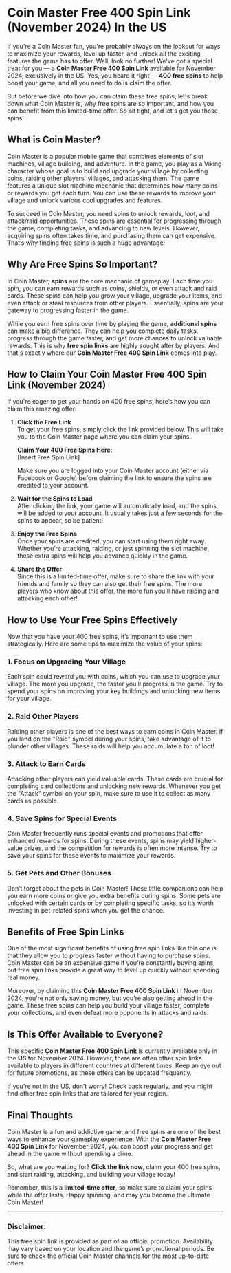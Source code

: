 # Coin Master Free 400 Spin Link (November 2024) In the US

If you're a Coin Master fan, you're probably always on the lookout for ways to maximize your rewards, level up faster, and unlock all the exciting features the game has to offer. Well, look no further! We've got a special treat for you — a **Coin Master Free 400 Spin Link** available for November 2024, exclusively in the US. Yes, you heard it right — **400 free spins** to help boost your game, and all you need to do is claim the offer.

But before we dive into how you can claim these free spins, let's break down what Coin Master is, why free spins are so important, and how you can benefit from this limited-time offer. So sit tight, and let's get you those spins!

## What is Coin Master?

Coin Master is a popular mobile game that combines elements of slot machines, village building, and adventure. In the game, you play as a Viking character whose goal is to build and upgrade your village by collecting coins, raiding other players' villages, and attacking them. The game features a unique slot machine mechanic that determines how many coins or rewards you get each turn. You can use these rewards to improve your village and unlock various cool upgrades and features.

To succeed in Coin Master, you need spins to unlock rewards, loot, and attack/raid opportunities. These spins are essential for progressing through the game, completing tasks, and advancing to new levels. However, acquiring spins often takes time, and purchasing them can get expensive. That’s why finding free spins is such a huge advantage!

## Why Are Free Spins So Important?

In Coin Master, **spins** are the core mechanic of gameplay. Each time you spin, you can earn rewards such as coins, shields, or even attack and raid cards. These spins can help you grow your village, upgrade your items, and even attack or steal resources from other players. Essentially, spins are your gateway to progressing faster in the game.

While you earn free spins over time by playing the game, **additional spins** can make a big difference. They can help you complete daily tasks, progress through the game faster, and get more chances to unlock valuable rewards. This is why **free spin links** are highly sought after by players. And that's exactly where our **Coin Master Free 400 Spin Link** comes into play.

## How to Claim Your Coin Master Free 400 Spin Link (November 2024)

If you're eager to get your hands on 400 free spins, here’s how you can claim this amazing offer:

1. **Click the Free Link**  
   To get your free spins, simply click the link provided below. This will take you to the Coin Master page where you can claim your spins.

   **Claim Your 400 Free Spins Here:**  
   [Insert Free Spin Link]

   Make sure you are logged into your Coin Master account (either via Facebook or Google) before claiming the link to ensure the spins are credited to your account.

2. **Wait for the Spins to Load**  
   After clicking the link, your game will automatically load, and the spins will be added to your account. It usually takes just a few seconds for the spins to appear, so be patient!

3. **Enjoy the Free Spins**  
   Once your spins are credited, you can start using them right away. Whether you’re attacking, raiding, or just spinning the slot machine, these extra spins will help you advance quickly in the game.

4. **Share the Offer**  
   Since this is a limited-time offer, make sure to share the link with your friends and family so they can also get their free spins. The more players who know about this offer, the more fun you'll have raiding and attacking each other!

## How to Use Your Free Spins Effectively

Now that you have your 400 free spins, it’s important to use them strategically. Here are some tips to maximize the value of your spins:

### 1. **Focus on Upgrading Your Village**  
Each spin could reward you with coins, which you can use to upgrade your village. The more you upgrade, the faster you’ll progress in the game. Try to spend your spins on improving your key buildings and unlocking new items for your village.

### 2. **Raid Other Players**  
Raiding other players is one of the best ways to earn coins in Coin Master. If you land on the "Raid" symbol during your spins, take advantage of it to plunder other villages. These raids will help you accumulate a ton of loot!

### 3. **Attack to Earn Cards**  
Attacking other players can yield valuable cards. These cards are crucial for completing card collections and unlocking new rewards. Whenever you get the "Attack" symbol on your spin, make sure to use it to collect as many cards as possible.

### 4. **Save Spins for Special Events**  
Coin Master frequently runs special events and promotions that offer enhanced rewards for spins. During these events, spins may yield higher-value prizes, and the competition for rewards is often more intense. Try to save your spins for these events to maximize your rewards.

### 5. **Get Pets and Other Bonuses**  
Don’t forget about the pets in Coin Master! These little companions can help you earn more coins or give you extra benefits during spins. Some pets are unlocked with certain cards or by completing specific tasks, so it’s worth investing in pet-related spins when you get the chance.

## Benefits of Free Spin Links

One of the most significant benefits of using free spin links like this one is that they allow you to progress faster without having to purchase spins. Coin Master can be an expensive game if you're constantly buying spins, but free spin links provide a great way to level up quickly without spending real money.

Moreover, by claiming this **Coin Master Free 400 Spin Link** in November 2024, you're not only saving money, but you're also getting ahead in the game. These free spins can help you build your village faster, complete your collections, and even defeat more opponents in attacks and raids.

## Is This Offer Available to Everyone?

This specific **Coin Master Free 400 Spin Link** is currently available only in the **US** for November 2024. However, there are often other spin links available to players in different countries at different times. Keep an eye out for future promotions, as these offers can be updated frequently.

If you're not in the US, don’t worry! Check back regularly, and you might find other free spin links that are tailored for your region.

## Final Thoughts

Coin Master is a fun and addictive game, and free spins are one of the best ways to enhance your gameplay experience. With the **Coin Master Free 400 Spin Link** for November 2024, you can boost your progress and get ahead in the game without spending a dime. 

So, what are you waiting for? **Click the link now**, claim your 400 free spins, and start raiding, attacking, and building your village today!

Remember, this is a **limited-time offer**, so make sure to claim your spins while the offer lasts. Happy spinning, and may you become the ultimate Coin Master!

---

### Disclaimer:
This free spin link is provided as part of an official promotion. Availability may vary based on your location and the game’s promotional periods. Be sure to check the official Coin Master channels for the most up-to-date offers.

